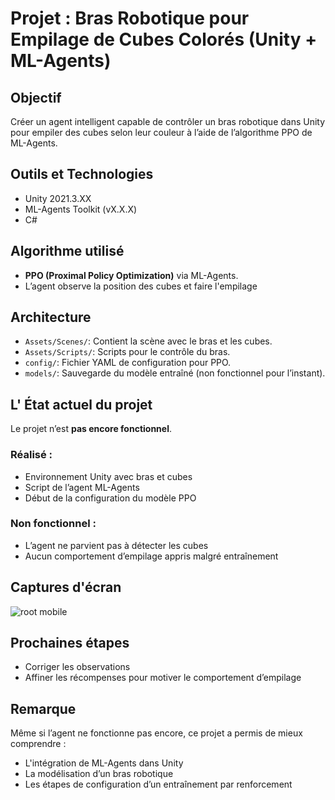 #  Projet : Bras Robotique pour Empilage de Cubes Colorés (Unity + ML-Agents)

##  Objectif
Créer un agent intelligent capable de contrôler un bras robotique dans Unity pour empiler des cubes selon leur couleur à l’aide de l’algorithme PPO de ML-Agents.

##  Outils et Technologies
- Unity 2021.3.XX
- ML-Agents Toolkit (vX.X.X)
- C#

##  Algorithme utilisé
- **PPO (Proximal Policy Optimization)** via ML-Agents.
- L’agent observe la position des cubes et faire l'empilage

##  Architecture
- `Assets/Scenes/`: Contient la scène avec le bras et les cubes.
- `Assets/Scripts/`: Scripts pour le contrôle du bras.
- `config/`: Fichier YAML de configuration pour PPO.
-  `models/`: Sauvegarde du modèle entraîné (non fonctionnel pour l’instant).
  ## L' État actuel du projet
 Le projet n’est **pas encore fonctionnel**.

###  Réalisé :
- Environnement Unity avec bras et cubes
- Script de l’agent ML-Agents
- Début de la configuration du modèle PPO

###  Non fonctionnel :
- L’agent ne parvient pas à détecter les cubes
- Aucun comportement d’empilage appris malgré entraînement

##  Captures d'écran
![root mobile](https://github.com/user-attachments/assets/2ccf27e7-8d03-4880-aa8b-59cfdd10e363)
##  Prochaines étapes
- Corriger les observations
- Affiner les récompenses pour motiver le comportement d’empilage

##  Remarque
Même si l’agent ne fonctionne pas encore, ce projet a permis de mieux comprendre :
- L'intégration de ML-Agents dans Unity
- La modélisation d’un bras robotique
- Les étapes de configuration d’un entraînement par renforcement

